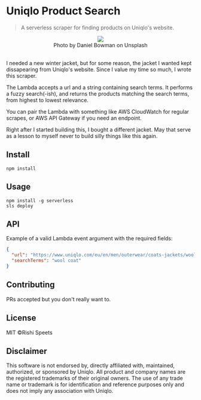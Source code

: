 # Uniqlo Product Search

> A serverless scraper for finding products on Uniqlo's website.

<div style="text-align:center"><img src ="https://cdn.pbrd.co/images/HWLnSEo.jpg" /></div>
<div style="text-align:center">Photo by Daniel Bowman on Unsplash</div>
<br>

I needed a new winter jacket, but for some reason, the jacket I wanted kept dissapearing from Uniqlo's website. Since I value my time so much, I wrote this scraper.

The Lambda accepts a url and a string containing search terms. It performs a fuzzy search(-ish), and returns the products matching the search terms, from highest to lowest relevance.

You can pair the Lambda with something like AWS CloudWatch for regular scrapes, or AWS API Gateway if you need an endpoint.

Right after I started building this, I bought a different jacket. May that serve as a lesson to myself never to build silly things like this again.

## Install

```
npm install
```

## Usage

```
npm install -g serverless
sls deploy
```
## API

Example of a valid Lambda event argument with the required fields:

```JSON
{
  "url": "https://www.uniqlo.com/eu/en/men/outerwear/coats-jackets/wool-coats",
  "searchTerms": "wool coat"
}
```

## Contributing

PRs accepted but you don't really want to.

## License

MIT ©Rishi Speets

## Disclaimer

This software is not endorsed by, directly affiliated with, maintained, authorized, or sponsored by Uniqlo. All product and company names are the registered trademarks of their original owners. The use of any trade name or trademark is for identification and reference purposes only and does not imply any association with Uniqlo. 
